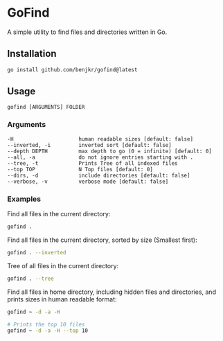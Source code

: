 # GoFind

A simple utility to find files and directories written in Go.

## Installation

```bash
go install github.com/benjkr/gofind@latest
```

## Usage

```
gofind [ARGUMENTS] FOLDER
```

### Arguments

```
-H                     human readable sizes [default: false]
--inverted, -i         inverted sort [default: false]
--depth DEPTH          max depth to go (0 = infinite) [default: 0]
--all, -a              do not ignore entries starting with .
--tree, -t             Prints Tree of all indexed files
--top TOP              N Top files [default: 0]
--dirs, -d             include directories [default: false]
--verbose, -v          verbose mode [default: false]
```

### Examples

Find all files in the current directory:

```bash
gofind .
```

Find all files in the current directory, sorted by size (Smallest first):

```bash
gofind . --inverted
```

Tree of all files in the current directory:

```bash
gofind . --tree
```

Find all files in home directory, including hidden files and directories, and prints sizes in human readable format:

```bash
gofind ~ -d -a -H

# Prints the top 10 files
gofind ~ -d -a -H --top 10
```
